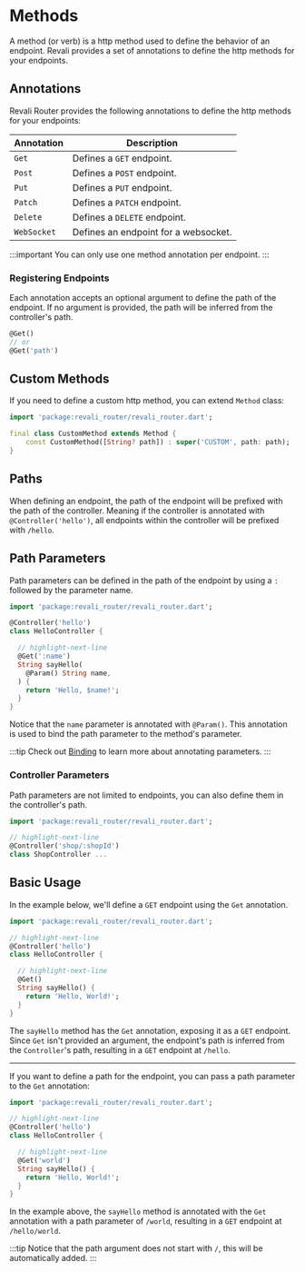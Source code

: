 # Methods

A method (or verb) is a http method used to define the behavior of an endpoint. Revali provides a set of annotations to define the http methods for your endpoints.

## Annotations

Revali Router provides the following annotations to define the http methods for your endpoints:

| Annotation | Description                |
|------------|----------------------------|
| `Get`      | Defines a `GET` endpoint.  |
| `Post`     | Defines a `POST` endpoint. |
| `Put`      | Defines a `PUT` endpoint.  |
| `Patch`    | Defines a `PATCH` endpoint.|
| `Delete`   | Defines a `DELETE` endpoint.|
| `WebSocket`| Defines an endpoint for a websocket.|

:::important
You can only use one method annotation per endpoint.
:::

### Registering Endpoints

Each annotation accepts an optional argument to define the path of the endpoint. If no argument is provided, the path will be inferred from the controller's path.

```dart
@Get()
// or
@Get('path')
```

<!-- TODO(mrgnhnt): Reference how to create -->

## Custom Methods

If you need to define a custom http method, you can extend `Method` class:

```dart
import 'package:revali_router/revali_router.dart';

final class CustomMethod extends Method {
    const CustomMethod([String? path]) : super('CUSTOM', path: path);
}
```

## Paths

When defining an endpoint, the path of the endpoint will be prefixed with the path of the controller. Meaning if the controller is annotated with `@Controller('hello')`, all endpoints within the controller will be prefixed with `/hello`.

## Path Parameters

Path parameters can be defined in the path of the endpoint by using a `:` followed by the parameter name.

```dart
import 'package:revali_router/revali_router.dart';

@Controller('hello')
class HelloController {

  // highlight-next-line
  @Get(':name')
  String sayHello(
    @Param() String name,
  ) {
    return 'Hello, $name!';
  }
}
```

Notice that the `name` parameter is annotated with `@Param()`. This annotation is used to bind the path parameter to the method's parameter.

:::tip
Check out [Binding][binding] to learn more about annotating parameters.
:::

### Controller Parameters

Path parameters are not limited to endpoints, you can also define them in the controller's path.

```dart
import 'package:revali_router/revali_router.dart';

// highlight-next-line
@Controller('shop/:shopId')
class ShopController ...
```

## Basic Usage

In the example below, we'll define a `GET` endpoint using the `Get` annotation.

```dart
import 'package:revali_router/revali_router.dart';

// highlight-next-line
@Controller('hello')
class HelloController {

  // highlight-next-line
  @Get()
  String sayHello() {
    return 'Hello, World!';
  }
}
```

The `sayHello` method has the `Get` annotation, exposing it as a `GET` endpoint. Since `Get` isn't provided an argument, the endpoint's path is inferred from the `Controller`'s path, resulting in a `GET` endpoint at `/hello`.

---

If you want to define a path for the endpoint, you can pass a path parameter to the `Get` annotation:

```dart
import 'package:revali_router/revali_router.dart';

// highlight-next-line
@Controller('hello')
class HelloController {

  // highlight-next-line
  @Get('world')
  String sayHello() {
    return 'Hello, World!';
  }
}
```

In the example above, the `sayHello` method is annotated with the `Get` annotation with a path parameter of `/world`, resulting in a `GET` endpoint at `/hello/world`.

:::tip
Notice that the path argument does not start with `/`, this will be automatically added.
:::

[binding]: ./20-binding.md
